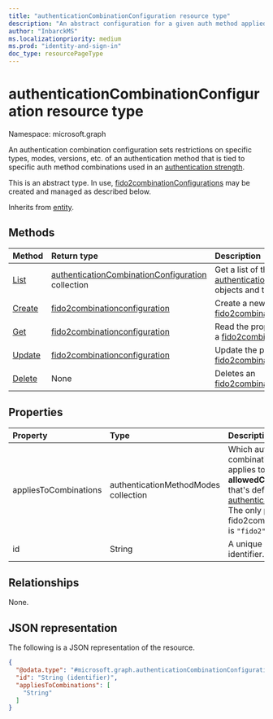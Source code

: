 ```yaml
---
title: "authenticationCombinationConfiguration resource type"
description: "An abstract configuration for a given auth method applied to certain combinations. "
author: "InbarckMS"
ms.localizationpriority: medium
ms.prod: "identity-and-sign-in"
doc_type: resourcePageType
---
```


# authenticationCombinationConfiguration resource type

Namespace: microsoft.graph

An authentication combination configuration sets restrictions on specific types, modes, versions, etc. of an authentication method that is tied to specific auth method combinations used in an [authentication strength](authenticationstrengths-overview.md).

This is an abstract type. In use, [fido2combinationConfigurations](fido2combinationconfiguration.md) may be created and managed as described below. 

Inherits from [entity](../resources/entity.md).

## Methods
|Method|Return type|Description|
|:---|:---|:---|
|[List](../api/authenticationstrengthpolicy-list-combinationconfigurations.md)|[authenticationCombinationConfiguration](../resources/authenticationcombinationconfiguration.md) collection|Get a list of the [authenticationCombinationConfiguration](../resources/authenticationcombinationconfiguration.md) objects and their properties.|
|[Create](../api/authenticationstrengthpolicy-post-combinationconfigurations.md)|[fido2combinationconfiguration](../resources/fido2combinationconfiguration.md)|Create a new [fido2combinationconfiguration](../resources/fido2combinationconfiguration.md) object.|
|[Get](../api/authenticationcombinationconfiguration-get.md)|[fido2combinationconfiguration](../resources/fido2combinationconfiguration.md)|Read the properties and relationships of a [fido2combinationconfiguration](../resources/fido2combinationconfiguration.md) object.|
|[Update](../api/authenticationcombinationconfiguration-update.md)|[fido2combinationconfiguration](../resources/fido2combinationconfiguration.md)|Update the properties of a [fido2combinationconfiguration](../resources/fido2combinationconfiguration.md) object.|
|[Delete](../api/authenticationstrengthpolicy-delete-combinationconfigurations.md)|None|Deletes an [fido2combinationconfiguration](../resources/fido2combinationconfiguration.md) object.|

## Properties
|Property|Type|Description|
|:---|:---|:---|
|appliesToCombinations|authenticationMethodModes collection|Which authentication method combinations this configuration applies to. Must be an **allowedCombinations** object that's defined for the [authenticationStrengthPolicy](../resources/authenticationstrengthpolicy.md). The only possible value for fido2combinationConfigurations is `"fido2"`.|
|id|String|A unique system-generated identifier. Inherited from [entity](../resources/entity.md).|

## Relationships
None.

## JSON representation
The following is a JSON representation of the resource.
<!-- {
  "blockType": "resource",
  "keyProperty": "id",
  "@odata.type": "microsoft.graph.authenticationCombinationConfiguration",
  "baseType": "microsoft.graph.entity",
  "openType": false
}
-->
``` json
{
  "@odata.type": "#microsoft.graph.authenticationCombinationConfiguration",
  "id": "String (identifier)",
  "appliesToCombinations": [
    "String"
  ]
}
```

